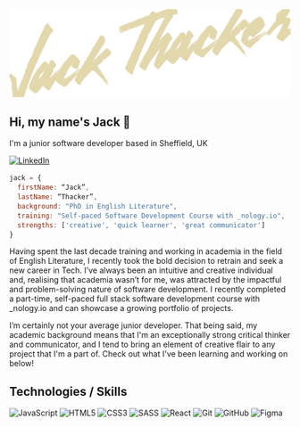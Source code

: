 <img src="./thacker-banner.png" alt="banner" title="banner">

## Hi, my name's Jack 👋

I'm a junior software developer based in Sheffield, UK

[![LinkedIn](https://img.shields.io/badge/-LinkedIn-0A66C2?logo=linkedin&logoColor=white&style=for-the-badge)](https://www.linkedin.com/in/jack-thacker-b568b11b4/)

```javascript
jack = {
  firstName: “Jack”,
  lastName: “Thacker”,
  background: "PhD in English Literature",
  training: "Self-paced Software Development Course with _nology.io",
  strengths: ['creative', 'quick learner', 'great communicator']
}
```

Having spent the last decade training and working in academia in the field of English Literature, I recently took the bold decision to retrain and seek a new career in Tech. I’ve always been an intuitive and creative individual and, realising that academia wasn’t for me, was attracted by the impactful and problem-solving nature of software development. I recently completed a part-time, self-paced full stack software development course with \_nology.io and can showcase a growing portfolio of projects.

I’m certainly not your average junior developer. That being said, my academic background means that I'm an exceptionally strong critical thinker and communicator, and I tend to bring an element of creative flair to any project that I'm a part of. Check out what I've been learning and working on below!

## Technologies / Skills

![JavaScript](https://img.shields.io/badge/-JavaScript-F7DF1E?logo=javascript&logoColor=white&style=for-the-badge&link=/)
![HTML5](https://img.shields.io/badge/-HTML5-E34F26?logo=html5&logoColor=white&style=for-the-badge&link=/)
![CSS3](https://img.shields.io/badge/-CSS3-1572B6?logo=css3&logoColor=white&style=for-the-badge&link=/)
![SASS](https://img.shields.io/badge/Sass-CC6699?style=for-the-badge&logo=sass&logoColor=white)
![React](https://img.shields.io/badge/react%20-%2320232a.svg?&style=for-the-badge&logo=react&logoColor=%2361DAFB)
![Git](https://img.shields.io/badge/git%20-%23F05033.svg?&style=for-the-badge&logo=git&logoColor=white)
![GitHub](https://img.shields.io/badge/github%20-%23121011.svg?&style=for-the-badge&logo=github&logoColor=white)
![Figma](https://img.shields.io/badge/-Figma-F24E1E?logo=figma&logoColor=white&style=for-the-badge&link=/)
